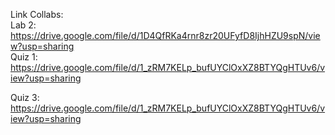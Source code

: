 Link Collabs:  
Lab 2: https://drive.google.com/file/d/1D4QfRKa4rnr8zr20UFyfD8IjhHZU9spN/view?usp=sharing  
Quiz 1: https://drive.google.com/file/d/1_zRM7KELp_bufUYClOxXZ8BTYQgHTUv6/view?usp=sharing

Quiz 3: https://drive.google.com/file/d/1_zRM7KELp_bufUYClOxXZ8BTYQgHTUv6/view?usp=sharing
